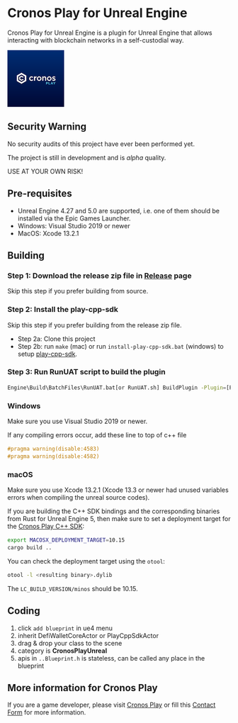 # Cronos Play for Unreal Engine
Cronos Play for Unreal Engine is a plugin for Unreal Engine that allows interacting with
blockchain networks in a self-custodial way.

![Icon128.png](./Resources/Icon128.png)

## Security Warning

No security audits of this project have ever been performed yet.

The project is still in development and is *alpha* quality.

USE AT YOUR OWN RISK!

## Pre-requisites
- Unreal Engine 4.27 and 5.0 are supported, i.e. one of them should be installed via the Epic
  Games Launcher.
- Windows: Visual Studio 2019 or newer
- MacOS: Xcode 13.2.1

## Building

### Step 1: Download the release zip file in [Release](https://github.com/cronos-labs/play-unreal-plugin/releases) page
Skip this step if you prefer building from source.

### Step 2:  Install the play-cpp-sdk
Skip this step if you prefer building from the release zip file.

- Step 2a: Clone this project
- Step 2b: run `make` (mac) or run `install-play-cpp-sdk.bat` (windows) to setup [play-cpp-sdk](https://github.com/cronos-labs/play-cpp-sdk).

### Step 3: Run RunUAT script to build the plugin
``` bash
Engine\Build\BatchFiles\RunUAT.bat[or RunUAT.sh] BuildPlugin -Plugin=[Path to .uplugin file, must be outside engine directory] -Package=[Output directory] -Rocket
```

### Windows
Make sure you use Visual Studio 2019 or newer.

If any compiling errors occur, add these line to top of c++ file
```c++
#pragma warning(disable:4583)
#pragma warning(disable:4582)
```


###  macOS
Make sure you use Xcode 13.2.1 (Xcode 13.3 or newer had unused variables errors when compiling
the unreal source codes).

If you are building the C++ SDK bindings and the corresponding
binaries from Rust for Unreal Engine 5, then make sure to set a deployment target for the
[Cronos Play C++ SDK](https://github.com/crypto-com/play-cpp-sdk):

```bash
export MACOSX_DEPLOYMENT_TARGET=10.15
cargo build ..
```

You can check the deployment target using the `otool`:
```bash
otool -l <resulting binary>.dylib
```

The `LC_BUILD_VERSION/minos` should be 10.15.

## Coding
1. click `add blueprint` in ue4 menu
2. inherit DefiWalletCoreActor or PlayCppSdkActor
3. drag & drop your class to the scene
4. category is **CronosPlayUnreal**
5. apis in `..Blueprint.h` is stateless, can be called any place in the blueprint

## More information for Cronos Play
If you are a game developer, please visit [Cronos Play](https://cronos.org/play) or fill this
[Contact Form](https://airtable.com/shrFiQnLrcpeBp2lS) for more information.
